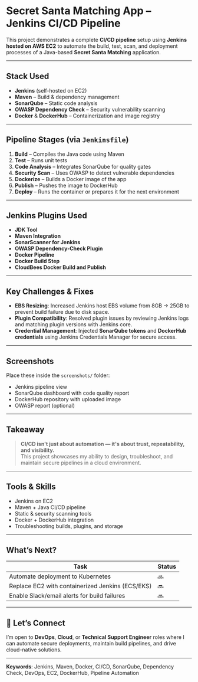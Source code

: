 # Secret Santa Matching App – Jenkins CI/CD Pipeline

This project demonstrates a complete **CI/CD pipeline** setup using **Jenkins hosted on AWS EC2** to automate the build, test, scan, and deployment processes of a Java-based **Secret Santa Matching** application.

---

## Stack Used

- **Jenkins** (self-hosted on EC2)
- **Maven** – Build & dependency management
- **SonarQube** – Static code analysis
- **OWASP Dependency Check** – Security vulnerability scanning
- **Docker** & **DockerHub** – Containerization and image registry

---

## Pipeline Stages (via `Jenkinsfile`)

1. **Build** – Compiles the Java code using Maven
2. **Test** – Runs unit tests
3. **Code Analysis** – Integrates SonarQube for quality gates
4. **Security Scan** – Uses OWASP to detect vulnerable dependencies
5. **Dockerize** – Builds a Docker image of the app
6. **Publish** – Pushes the image to DockerHub
7. **Deploy** – Runs the container or prepares it for the next environment

---

## Jenkins Plugins Used

- **JDK Tool**
- **Maven Integration**
- **SonarScanner for Jenkins**
- **OWASP Dependency-Check Plugin**
- **Docker Pipeline**
- **Docker Build Step**
- **CloudBees Docker Build and Publish**

---

## Key Challenges & Fixes

- **EBS Resizing**: Increased Jenkins host EBS volume from 8GB → 25GB to prevent build failure due to disk space.
- **Plugin Compatibility**: Resolved plugin issues by reviewing Jenkins logs and matching plugin versions with Jenkins core.
- **Credential Management**: Injected **SonarQube tokens** and **DockerHub credentials** using Jenkins Credentials Manager for secure access.

---

## Screenshots

Place these inside the `screenshots/` folder:

- Jenkins pipeline view
- SonarQube dashboard with code quality report
- DockerHub repository with uploaded image
- OWASP report (optional)

---

## Takeaway

> **CI/CD isn't just about automation — it's about trust, repeatability, and visibility.**  
This project showcases my ability to design, troubleshoot, and maintain secure pipelines in a cloud environment.

---

## Tools & Skills

- Jenkins on EC2
- Maven + Java CI/CD pipeline
- Static & security scanning tools
- Docker + DockerHub integration
- Troubleshooting builds, plugins, and storage

---

## What’s Next?

| Task | Status |
|------|--------|
| Automate deployment to Kubernetes | 🔜 |
| Replace EC2 with containerized Jenkins (ECS/EKS) | 🔜 |
| Enable Slack/email alerts for build failures | 🔜 |

---

## 🤝 Let’s Connect

I’m open to **DevOps**, **Cloud**, or **Technical Support Engineer** roles where I can automate secure deployments, maintain build pipelines, and drive cloud-native solutions.

---

**Keywords**: Jenkins, Maven, Docker, CI/CD, SonarQube, Dependency Check, DevOps, EC2, DockerHub, Pipeline Automation


